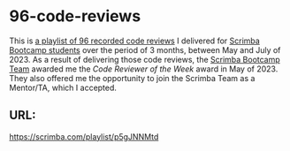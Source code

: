 # 96-code-reviews

This is [a playlist of 96 recorded code reviews](https://scrimba.com/playlist/p5gJNNMtd) I delivered for [Scrimba Bootcamp students](https://scrimba.com/) over the period of 3 months, between May and July of 2023. As a result of delivering those code reviews, the [Scrimba Bootcamp Team](https://scrimba.com/about) awarded me the *Code Reviewer of the Week* award in May of 2023. They also offered me the opportunity to join the Scrimba Team as a Mentor/TA, which I accepted.

## URL:
https://scrimba.com/playlist/p5gJNNMtd
